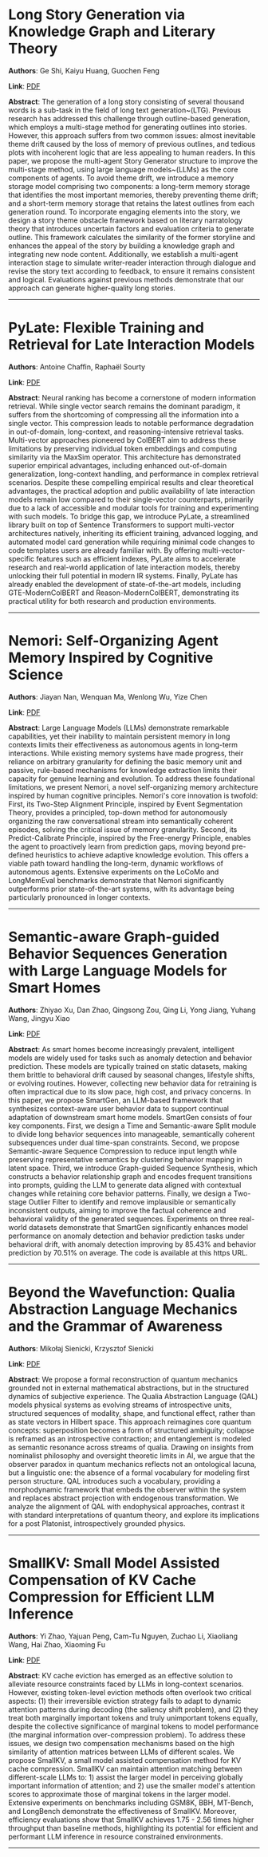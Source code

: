 # Long Story Generation via Knowledge Graph and Literary Theory 

**Authors**: Ge Shi, Kaiyu Huang, Guochen Feng  

**Link**: [PDF](https://arxiv.org/pdf/2508.03137)  

**Abstract**: The generation of a long story consisting of several thousand words is a sub-task in the field of long text generation~(LTG). Previous research has addressed this challenge through outline-based generation, which employs a multi-stage method for generating outlines into stories. However, this approach suffers from two common issues: almost inevitable theme drift caused by the loss of memory of previous outlines, and tedious plots with incoherent logic that are less appealing to human readers.
In this paper, we propose the multi-agent Story Generator structure to improve the multi-stage method, using large language models~(LLMs) as the core components of agents. To avoid theme drift, we introduce a memory storage model comprising two components: a long-term memory storage that identifies the most important memories, thereby preventing theme drift; and a short-term memory storage that retains the latest outlines from each generation round. To incorporate engaging elements into the story, we design a story theme obstacle framework based on literary narratology theory that introduces uncertain factors and evaluation criteria to generate outline. This framework calculates the similarity of the former storyline and enhances the appeal of the story by building a knowledge graph and integrating new node content. Additionally, we establish a multi-agent interaction stage to simulate writer-reader interaction through dialogue and revise the story text according to feedback, to ensure it remains consistent and logical. Evaluations against previous methods demonstrate that our approach can generate higher-quality long stories. 

---
# PyLate: Flexible Training and Retrieval for Late Interaction Models 

**Authors**: Antoine Chaffin, Raphaël Sourty  

**Link**: [PDF](https://arxiv.org/pdf/2508.03555)  

**Abstract**: Neural ranking has become a cornerstone of modern information retrieval. While single vector search remains the dominant paradigm, it suffers from the shortcoming of compressing all the information into a single vector. This compression leads to notable performance degradation in out-of-domain, long-context, and reasoning-intensive retrieval tasks. Multi-vector approaches pioneered by ColBERT aim to address these limitations by preserving individual token embeddings and computing similarity via the MaxSim operator. This architecture has demonstrated superior empirical advantages, including enhanced out-of-domain generalization, long-context handling, and performance in complex retrieval scenarios. Despite these compelling empirical results and clear theoretical advantages, the practical adoption and public availability of late interaction models remain low compared to their single-vector counterparts, primarily due to a lack of accessible and modular tools for training and experimenting with such models. To bridge this gap, we introduce PyLate, a streamlined library built on top of Sentence Transformers to support multi-vector architectures natively, inheriting its efficient training, advanced logging, and automated model card generation while requiring minimal code changes to code templates users are already familiar with. By offering multi-vector-specific features such as efficient indexes, PyLate aims to accelerate research and real-world application of late interaction models, thereby unlocking their full potential in modern IR systems. Finally, PyLate has already enabled the development of state-of-the-art models, including GTE-ModernColBERT and Reason-ModernColBERT, demonstrating its practical utility for both research and production environments. 

---
# Nemori: Self-Organizing Agent Memory Inspired by Cognitive Science 

**Authors**: Jiayan Nan, Wenquan Ma, Wenlong Wu, Yize Chen  

**Link**: [PDF](https://arxiv.org/pdf/2508.03341)  

**Abstract**: Large Language Models (LLMs) demonstrate remarkable capabilities, yet their inability to maintain persistent memory in long contexts limits their effectiveness as autonomous agents in long-term interactions. While existing memory systems have made progress, their reliance on arbitrary granularity for defining the basic memory unit and passive, rule-based mechanisms for knowledge extraction limits their capacity for genuine learning and evolution. To address these foundational limitations, we present Nemori, a novel self-organizing memory architecture inspired by human cognitive principles. Nemori's core innovation is twofold: First, its Two-Step Alignment Principle, inspired by Event Segmentation Theory, provides a principled, top-down method for autonomously organizing the raw conversational stream into semantically coherent episodes, solving the critical issue of memory granularity. Second, its Predict-Calibrate Principle, inspired by the Free-energy Principle, enables the agent to proactively learn from prediction gaps, moving beyond pre-defined heuristics to achieve adaptive knowledge evolution. This offers a viable path toward handling the long-term, dynamic workflows of autonomous agents. Extensive experiments on the LoCoMo and LongMemEval benchmarks demonstrate that Nemori significantly outperforms prior state-of-the-art systems, with its advantage being particularly pronounced in longer contexts. 

---
# Semantic-aware Graph-guided Behavior Sequences Generation with Large Language Models for Smart Homes 

**Authors**: Zhiyao Xu, Dan Zhao, Qingsong Zou, Qing Li, Yong Jiang, Yuhang Wang, Jingyu Xiao  

**Link**: [PDF](https://arxiv.org/pdf/2508.03484)  

**Abstract**: As smart homes become increasingly prevalent, intelligent models are widely used for tasks such as anomaly detection and behavior prediction. These models are typically trained on static datasets, making them brittle to behavioral drift caused by seasonal changes, lifestyle shifts, or evolving routines. However, collecting new behavior data for retraining is often impractical due to its slow pace, high cost, and privacy concerns. In this paper, we propose SmartGen, an LLM-based framework that synthesizes context-aware user behavior data to support continual adaptation of downstream smart home models. SmartGen consists of four key components. First, we design a Time and Semantic-aware Split module to divide long behavior sequences into manageable, semantically coherent subsequences under dual time-span constraints. Second, we propose Semantic-aware Sequence Compression to reduce input length while preserving representative semantics by clustering behavior mapping in latent space. Third, we introduce Graph-guided Sequence Synthesis, which constructs a behavior relationship graph and encodes frequent transitions into prompts, guiding the LLM to generate data aligned with contextual changes while retaining core behavior patterns. Finally, we design a Two-stage Outlier Filter to identify and remove implausible or semantically inconsistent outputs, aiming to improve the factual coherence and behavioral validity of the generated sequences. Experiments on three real-world datasets demonstrate that SmartGen significantly enhances model performance on anomaly detection and behavior prediction tasks under behavioral drift, with anomaly detection improving by 85.43% and behavior prediction by 70.51% on average. The code is available at this https URL. 

---
# Beyond the Wavefunction: Qualia Abstraction Language Mechanics and the Grammar of Awareness 

**Authors**: Mikołaj Sienicki, Krzysztof Sienicki  

**Link**: [PDF](https://arxiv.org/pdf/2508.02755)  

**Abstract**: We propose a formal reconstruction of quantum mechanics grounded not in external mathematical abstractions, but in the structured dynamics of subjective experience. The Qualia Abstraction Language (QAL) models physical systems as evolving streams of introspective units, structured sequences of modality, shape, and functional effect, rather than as state vectors in Hilbert space. This approach reimagines core quantum concepts: superposition becomes a form of structured ambiguity; collapse is reframed as an introspective contraction; and entanglement is modeled as semantic resonance across streams of qualia. Drawing on insights from nominalist philosophy and oversight theoretic limits in AI, we argue that the observer paradox in quantum mechanics reflects not an ontological lacuna, but a linguistic one: the absence of a formal vocabulary for modeling first person structure. QAL introduces such a vocabulary, providing a morphodynamic framework that embeds the observer within the system and replaces abstract projection with endogenous transformation. We analyze the alignment of QAL with endophysical approaches, contrast it with standard interpretations of quantum theory, and explore its implications for a post Platonist, introspectively grounded physics. 

---
# SmallKV: Small Model Assisted Compensation of KV Cache Compression for Efficient LLM Inference 

**Authors**: Yi Zhao, Yajuan Peng, Cam-Tu Nguyen, Zuchao Li, Xiaoliang Wang, Hai Zhao, Xiaoming Fu  

**Link**: [PDF](https://arxiv.org/pdf/2508.02751)  

**Abstract**: KV cache eviction has emerged as an effective solution to alleviate resource constraints faced by LLMs in long-context scenarios. However, existing token-level eviction methods often overlook two critical aspects: (1) their irreversible eviction strategy fails to adapt to dynamic attention patterns during decoding (the saliency shift problem), and (2) they treat both marginally important tokens and truly unimportant tokens equally, despite the collective significance of marginal tokens to model performance (the marginal information over-compression problem). To address these issues, we design two compensation mechanisms based on the high similarity of attention matrices between LLMs of different scales. We propose SmallKV, a small model assisted compensation method for KV cache compression. SmallKV can maintain attention matching between different-scale LLMs to: 1) assist the larger model in perceiving globally important information of attention; and 2) use the smaller model's attention scores to approximate those of marginal tokens in the larger model. Extensive experiments on benchmarks including GSM8K, BBH, MT-Bench, and LongBench demonstrate the effectiveness of SmallKV. Moreover, efficiency evaluations show that SmallKV achieves 1.75 - 2.56 times higher throughput than baseline methods, highlighting its potential for efficient and performant LLM inference in resource constrained environments. 

---
